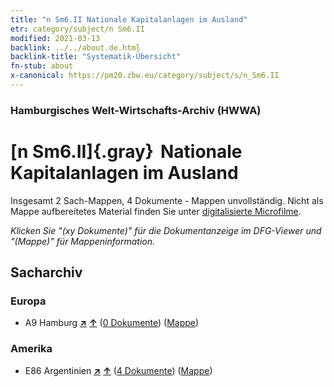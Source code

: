 ```yaml
---
title: "n Sm6.II Nationale Kapitalanlagen im Ausland"
etr: category/subject/n Sm6.II
modified: 2021-03-13
backlink: ../../about.de.html
backlink-title: "Systematik-Übersicht"
fn-stub: about
x-canonical: https://pm20.zbw.eu/category/subject/s/n_Sm6.II
---
```


### Hamburgisches Welt-Wirtschafts-Archiv (HWWA)
# [n Sm6.II]{.gray}&#8201; Nationale Kapitalanlagen im Ausland&#160; 




Insgesamt 2 Sach-Mappen, 4 Dokumente - Mappen unvollständig.
Nicht als Mappe aufbereitetes Material finden Sie unter [digitalisierte Microfilme](/film/h1_sh.de.html).

_Klicken Sie "(xy Dokumente)" für die Dokumentanzeige im DFG-Viewer und "(Mappe)" für Mappeninformation._

## Sacharchiv




### Europa

- A9 Hamburg [**&nearr;**](../../../geo/i/140905/about.de.html "Hamburg (alle Mappen)") [**&uarr;**](../../../geo/about.de.html#A9 "Ländersystematik") (<a href="https://pm20.zbw.eu/dfgview/sh/140905,163242" title="über: Hamburg : Nationale Kapitalanlagen im Ausland" target="_blank">0 Dokumente</a>) ([Mappe](../../../../folder/sh/1409xx/140905/1632xx/163242/about.de.html))

### Amerika

- E86 Argentinien [**&nearr;**](../../../geo/i/141692/about.de.html "Argentinien (alle Mappen)") [**&uarr;**](../../../geo/about.de.html#E86 "Ländersystematik") (<a href="https://pm20.zbw.eu/dfgview/sh/141692,163242" title="über: Argentinien : Nationale Kapitalanlagen im Ausland" target="_blank">4 Dokumente</a>) ([Mappe](../../../../folder/sh/1416xx/141692/1632xx/163242/about.de.html))


